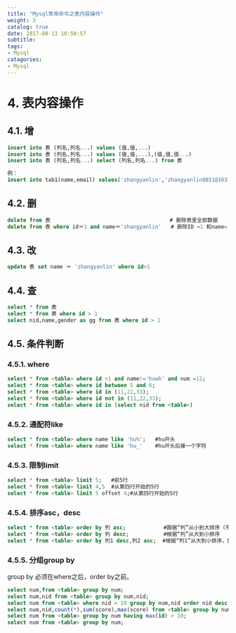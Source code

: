 ```yaml
---
title: "Mysql常用命令之表内容操作"
weight: 3
catalog: true
date: 2017-08-13 10:50:57
subtitle:
tags:
- Mysql
catagories:
- Mysql
---
```



# 4. 表内容操作

## 4.1. 增

```sql
insert into 表 (列名,列名...) values (值,值,...)
insert into 表 (列名,列名...) values (值,值,...),(值,值,值...)
insert into 表 (列名,列名...) select (列名,列名...) from 表

例：
insert into tab1(name,email) values('zhangyanlin','zhangyanlin8851@163.com')
```

## 4.2. 删

```sql
delete from 表                                      # 删除表里全部数据
delete from 表 where id＝1 and name＝'zhangyanlin'   # 删除ID =1 和name='zhangyanlin' 那一行数据
```

## 4.3. 改

```sql
update 表 set name ＝ 'zhangyanlin' where id>1
```

## 4.4. 查

```sql
select * from 表
select * from 表 where id > 1
select nid,name,gender as gg from 表 where id > 1
```

## 4.5. 条件判断

### 4.5.1. where

```sql
select * from <table> where id >1 and name!='huwh' and num =12;
select * from <table> where id between 5 and 6;
select * from <table> where id in (11,22,33);
select * from <table> where id not in (11,22,33);
select * from <table> where id in (select nid from <table>)
```

### 4.5.2. 通配符like

```sql
select * from <table> where name like 'hu%';   #hu开头
select * from <table> where name like 'hu_'    #hu开头后接一个字符
```

### 4.5.3. 限制limit

```sql
select * from <table> limit 5;   #前5行
select * from <table> limit 4,5  #从第四行开始的5行
select * from <table> limit 5 offset 4;#从第四行开始的5行
```

### 4.5.4. 排序asc，desc

```sql
select * from <table> order by 列 asc;            #跟据“列”从小到大排序（不指定默认为从小到大排序）
select * from <table> order by 列 desc;           #根据“列”从大到小排序
select * from <table> order by 列1 desc,列2 asc;  #根据“列1”从大到小排序，如果相同则按“列2”从小到大排序
```

### 4.5.5. 分组group by

group by 必须在where之后，order by之前。

```sql
select num,from <table> group by num;     
select num,nid from <table> group by num,nid;
select num from <table> where nid > 10 group by num,nid order nid desc;
select num,nid,count(*),sum(score),max(score) from <table> group by num;
select num from <table> group by num having max(id) > 10;
select num from <table> group by num;
```

